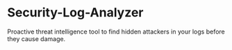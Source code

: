 # Security-Log-Analyzer
Proactive threat intelligence tool to find hidden attackers in your logs before they cause damage.
